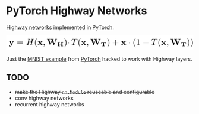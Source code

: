 # PyTorch Highway Networks
[Highway networks](https://arxiv.org/abs/1505.00387) implemented in [PyTorch](pytorch.org).

![Highway Equation](images/highway.png)

Just the [MNIST example](https://github.com/pytorch/examples/tree/master/mnist) from [PyTorch](pytorch.org) hacked to work with Highway layers.

## TODO
- ~~make the Highway `nn.Module` reuseable and configurable~~
- conv highway networks
- recurrent highway networks
